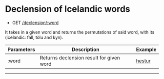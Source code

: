 # Declension of Icelandic words

- GET [/declension/:word](https://apis.is/declension/:word)

It takes in a given word and returns the permutations of said word, with its (icelandic: fall, tölu and kyn).

| Parameters | Description                              | Example                                     |
|------------|------------------------------------------|---------------------------------------------|
| :word      | Returns declension result for given word | [hestur](https://apis.is/declension/hestur) |

---
